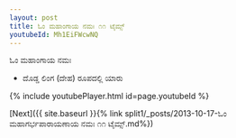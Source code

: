 ```yaml
---
layout: post
title: ಓಂ ಮಹಾಂಗಾಯ ನಮಃ ೧೧ ಟೈಮ್ಸ್
youtubeId: Mh1EiFWcwNQ
---
```

 
 
 ಓಂ ಮಹಾಂಗಾಯ ನಮಃ  
 
 -  ದೊಡ್ಡ ಲಿಂಗ (ದೇಹ) ರೂಪದಲ್ಲಿ ಯಾರು 
 
  
 
  
 
 
 
 
 
 


{% include youtubePlayer.html id=page.youtubeId %}
 
[Next]({{ site.baseurl }}{% link  split1/_posts/2013-10-17-ಓಂ ಮಹಾಗರ್ಭಪಾರಾಯಣಾಯ ನಮಃ ೧೧ ಟೈಮ್ಸ್.md%})
 
